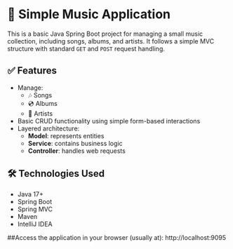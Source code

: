 # 🎵 Simple Music Application

This is a basic Java Spring Boot project for managing a small music collection, including songs, albums, and artists. It follows a simple MVC structure with standard `GET` and `POST` request handling.

## ✅ Features

- Manage:
  - 🎶 Songs
  - 💿 Albums
  - 🎤 Artists
- Basic CRUD functionality using simple form-based interactions
- Layered architecture:
  - **Model**: represents entities
  - **Service**: contains business logic
  - **Controller**: handles web requests

## 🛠️ Technologies Used

- Java 17+
- Spring Boot
- Spring MVC
- Maven
- IntelliJ IDEA

##Access the application in your browser (usually at):
http://localhost:9095

